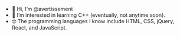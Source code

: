 - 👋 Hi, I’m @avertissement
- 👀 I’m interested in learning C++ (eventually, not anytime soon).
- 🤓 The programming languages I know include HTML, CSS, jQuery, React, and JavaScript.


